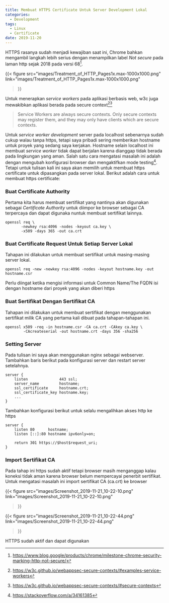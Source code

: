 ```yaml
---
title: Membuat HTTPS Certificate Untuk Server Development Lokal
categories: 
  - Development
tags:
  - Linux
  - Certificate
date: 2019-11-20
---
```


HTTPS rasanya sudah menjadi kewajiban saat ini, Chrome bahkan mengambil langkah
lebih serius dengan menampilkan label _Not secure_ pada laman http sejak 2018 
pada versi 68[^1].

{{< figure 
  src="images/Treatment_of_HTTP_Pages1x.max-1000x1000.png" 
  link="images/Treatment_of_HTTP_Pages1x.max-1000x1000.png" 
>}}

Untuk menerapkan _service workers_ pada aplikasi berbasis web, w3c juga 
mewakibkan aplikasi berada pada secure context[^2][^3]

> Service Workers are always secure contexts. 
> Only secure contexts may register them, and they may only have clients 
> which are secure contexts.

Untuk _service worker development_ server pada localhost sebenarnya sudah cukup
walau tanpa https, tetapi saya pribadi sering memberikan hostname untuk proyek 
yang sedang saya kerjakan. Hostname selain localhost ini membuat _service worker_
tidak dapat berjalan karena dianggap tidak berada pada lingkungan yang aman.
Salah satu cara mengatasi masalah ini adalah dengan mengubah konfigurasi browser
dan mengaktifkan mode testing[^4]. Tetapi untuk tulisan kali ini saya akan 
memilih untuk membuat https certificate untuk dipasangkan pada server lokal.
Berikut adalah cara untuk membuat https certificate:

### Buat Certificate Authority
Pertama kita harus membuat sertifikat yang nantinya akan digunakan sebagai 
_Certificate Authority_ untuk diimpor ke browser sebagai CA terpercaya dan 
dapat digunaka nuntuk membuat sertifikat lainnya.

```shell
openssl req \
       -newkey rsa:4096 -nodes -keyout ca.key \
       -x509 -days 365 -out ca.crt
```

### Buat Certificate Request Untuk Setiap Server Lokal
Tahapan ini dilakukan untuk membuat sertifikat untuk masing-masing server lokal.

```shell
openssl req -new -newkey rsa:4096 -nodes -keyout hostname.key -out hostname.csr
```

Perlu diingat ketika mengisi informasi untuk Common Name/The FQDN isi dengan 
hostname dari proyek yang akan diberi https

### Buat Sertifikat Dengan Sertifikat CA
Tahapan ini dilakukan untuk membuat sertifikat dengan menggunakan sertifikat 
milik CA yang pertama kali dibuat pada tahapan-tahapan ini.

```
openssl x509 -req -in hostname.csr -CA ca.crt -CAkey ca.key \
        -CAcreateserial -out hostname.crt -days 356 -sha256
```

### Setting Server
Pada tulisan ini saya akan menggunakan nginx sebagai webserver. Tambahkan baris 
berikut pada konfigurasi server dan restart server setelahnya.

```
server {
    listen              443 ssl;
    server_name         hostname;
    ssl_certificate     hostname.crt;
    ssl_certificate_key hostname.key;
    ...
}
```

Tambahkan konfigurasi berikut untuk selalu mengalihkan akses http ke https

```
server {
    listen 80      hostname;
    listen [::]:80 hostname ipv6only=on;

    return 301 https://$host$request_uri;
}
```

### Import Sertifikat CA
Pada tahap ini https sudah aktif tetapi browser masih menganggap kalau koneksi
tidak aman karena browser belum mempercayai penerbit sertifikat. Untuk mengatasi
masalah ini import sertifikat CA (ca.crt) ke browser

{{< figure 
  src="images/Screenshot_2019-11-21_10-22-10.png" 
  link="images/Screenshot_2019-11-21_10-22-10.png" 
>}}

{{< figure 
  src="images/Screenshot_2019-11-21_10-22-44.png" 
  link="images/Screenshot_2019-11-21_10-22-44.png" 
>}}

HTTPS sudah aktif dan dapat digunakan

[^1]: https://www.blog.google/products/chrome/milestone-chrome-security-marking-http-not-secure/
[^2]: https://w3c.github.io/webappsec-secure-contexts/#examples-service-workers
[^3]: https://w3c.github.io/webappsec-secure-contexts/#secure-contexts
[^4]: https://stackoverflow.com/a/34161385